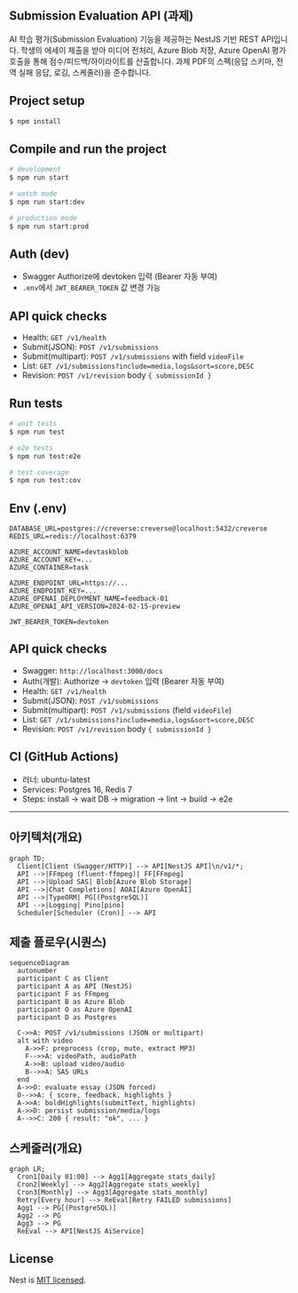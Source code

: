 ## Submission Evaluation API (과제)

AI 학습 평가(Submission Evaluation) 기능을 제공하는 NestJS 기반 REST API입니다. 학생의 에세이 제출을 받아 미디어 전처리, Azure Blob 저장, Azure OpenAI 평가 호출을 통해 점수/피드백/하이라이트를 산출합니다. 과제 PDF의 스펙(응답 스키마, 전역 실패 응답, 로깅, 스케줄러)을 준수합니다.

## Project setup

```bash
$ npm install
```

## Compile and run the project

```bash
# development
$ npm run start

# watch mode
$ npm run start:dev

# production mode
$ npm run start:prod
```

## Auth (dev)

- Swagger Authorize에 devtoken 입력 (Bearer 자동 부여)
- `.env`에서 `JWT_BEARER_TOKEN` 값 변경 가능

## API quick checks

- Health: `GET /v1/health`
- Submit(JSON): `POST /v1/submissions`
- Submit(multipart): `POST /v1/submissions` with field `videoFile`
- List: `GET /v1/submissions?include=media,logs&sort=score,DESC`
- Revision: `POST /v1/revision` body `{ submissionId }`

## Run tests

```bash
# unit tests
$ npm run test

# e2e tests
$ npm run test:e2e

# test coverage
$ npm run test:cov
```

## Env (.env)

```env
DATABASE_URL=postgres://creverse:creverse@localhost:5432/creverse
REDIS_URL=redis://localhost:6379

AZURE_ACCOUNT_NAME=devtaskblob
AZURE_ACCOUNT_KEY=...
AZURE_CONTAINER=task

AZURE_ENDPOINT_URL=https://...
AZURE_ENDPOINT_KEY=...
AZURE_OPENAI_DEPLOYMENT_NAME=feedback-01
AZURE_OPENAI_API_VERSION=2024-02-15-preview

JWT_BEARER_TOKEN=devtoken
```

## API quick checks

- Swagger: `http://localhost:3000/docs`
- Auth(개발): Authorize → `devtoken` 입력 (Bearer 자동 부여)
- Health: `GET /v1/health`
- Submit(JSON): `POST /v1/submissions`
- Submit(multipart): `POST /v1/submissions` (field `videoFile`)
- List: `GET /v1/submissions?include=media,logs&sort=score,DESC`
- Revision: `POST /v1/revision` body `{ submissionId }`

## CI (GitHub Actions)

- 러너: ubuntu-latest
- Services: Postgres 16, Redis 7
- Steps: install → wait DB → migration → lint → build → e2e

---

## 아키텍처(개요)

```mermaid
graph TD;
  Client[Client (Swagger/HTTP)] --> API[NestJS API]\n/v1/*;
  API -->|FFmpeg (fluent-ffmpeg)| FF[FFmpeg]
  API -->|Upload SAS| Blob[Azure Blob Storage]
  API -->|Chat Completions| AOAI[Azure OpenAI]
  API -->|TypeORM| PG[(PostgreSQL)]
  API -->|Logging| Pino[pino]
  Scheduler[Scheduler (Cron)] --> API
```

## 제출 플로우(시퀀스)

```mermaid
sequenceDiagram
  autonumber
  participant C as Client
  participant A as API (NestJS)
  participant F as FFmpeg
  participant B as Azure Blob
  participant O as Azure OpenAI
  participant D as Postgres

  C->>A: POST /v1/submissions (JSON or multipart)
  alt with video
    A->>F: preprocess (crop, mute, extract MP3)
    F-->>A: videoPath, audioPath
    A->>B: upload video/audio
    B-->>A: SAS URLs
  end
  A->>O: evaluate essay (JSON forced)
  O-->>A: { score, feedback, highlights }
  A->>A: boldHighlights(submitText, highlights)
  A->>D: persist submission/media/logs
  A-->>C: 200 { result: "ok", ... }
```

## 스케줄러(개요)

```mermaid
graph LR;
  Cron1[Daily 01:00] --> Agg1[Aggregate stats_daily]
  Cron2[Weekly] --> Agg2[Aggregate stats_weekly]
  Cron3[Monthly] --> Agg3[Aggregate stats_monthly]
  Retry[Every hour] --> ReEval[Retry FAILED submissions]
  Agg1 --> PG[(PostgreSQL)]
  Agg2 --> PG
  Agg3 --> PG
  ReEval --> API[NestJS AiService]
```

## License

Nest is [MIT licensed](https://github.com/nestjs/nest/blob/master/LICENSE).
